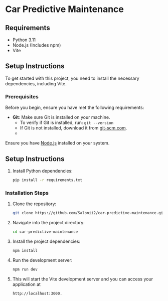 # Car Predictive Maintenance

## Requirements

- Python 3.11
- Node.js (Includes npm)
- Vite

## Setup Instructions

To get started with this project, you need to install the necessary dependencies, including Vite.

### Prerequisites

Before you begin, ensure you have met the following requirements:

- **Git**: Make sure Git is installed on your machine.
    - To verify if Git is installed, run: `git --version`
    - If Git is not installed, download it from [git-scm.com](https://git-scm.com/).
    - 
Ensure you have [Node.js](https://nodejs.org/dist/v22.11.0/node-v22.11.0-x64.msi) installed on your system.


## Setup Instructions

1. Install Python dependencies:
   ```bash
   pip install -r requirements.txt


### Installation Steps

1. Clone the repository:
   ```bash
   git clone https://github.com/Salonii2/car-predictive-maintenance.git

2. Navigate into the project directory:
   ```bash
   cd car-predictive-maintenance

3. Install the project dependencies:
   ```bash
   npm install

4. Run the development server:
   ```bash
   npm run dev

5. This will start the Vite development server and you can access your application at
    ```bash
    http://localhost:3000.



